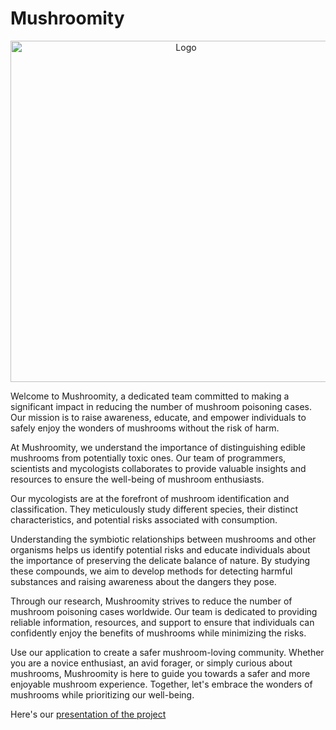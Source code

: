 # Mushroomity #

<div style="text-align: center;">
  <img src="/Mushroomity/project_logo.png" alt="Logo" width="546" height="546">
</div>

Welcome to Mushroomity, a dedicated team committed to making a significant impact in reducing the number of mushroom
poisoning cases.
Our mission is to raise awareness, educate, and empower individuals to safely enjoy the wonders of
mushrooms without the risk of harm.

At Mushroomity, we understand the importance of distinguishing edible mushrooms from potentially toxic ones.
Our team of programmers, scientists and mycologists collaborates to provide valuable insights and resources to ensure
the well-being of mushroom enthusiasts.

Our mycologists are at the forefront of mushroom identification and classification. They meticulously study different
species, their distinct characteristics, and potential risks associated with consumption.

Understanding the symbiotic relationships between mushrooms and other organisms helps us identify potential
risks and educate individuals about the importance of preserving the delicate balance of nature.
By studying these compounds, we aim to develop methods for detecting harmful substances
and raising awareness about the dangers they pose.

Through our research, Mushroomity strives to reduce the number of mushroom poisoning cases worldwide. Our team is
dedicated to providing reliable information, resources, and support to ensure that individuals can confidently enjoy the
benefits of mushrooms while minimizing the risks.

Use our application to create a safer mushroom-loving community. Whether you are a novice enthusiast, an avid forager,
or simply curious about mushrooms, Mushroomity is here to guide you towards a safer and more enjoyable mushroom
experience. Together, let's embrace the wonders of mushrooms while prioritizing our well-being.

Here's our [presentation of the project](Mushroomity.pdf)